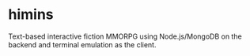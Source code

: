 himins
======

Text-based interactive fiction MMORPG using Node.js/MongoDB on the backend and terminal emulation as the client.

